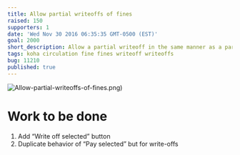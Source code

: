 ```yaml
---
title: Allow partial writeoffs of fines
raised: 150
supporters: 1
date: 'Wed Nov 30 2016 06:35:35 GMT-0500 (EST)'
goal: 2000
short_description: Allow a partial writeoff in the same manner as a partial payment
tags: koha circulation fine fines writeoff writeoffs
bug: 11210
published: true
---
```


![Allow-partial-writeoffs-of-fines.png]({{site.baseurl}}/source/images/Allow-partial-writeoffs-of-fines.png))

# Work to be done
1. Add “Write off selected” button
2. Duplicate behavior of “Pay selected” but for write-offs
